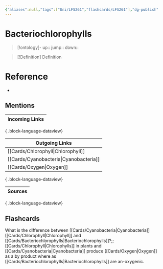 ```yaml
---
{"aliases":null,"tags":["Uni/LFS261","flashcards/LFS261"],"dg-publish":true,"permalink":"/cards/bacteriochlorophylls/","dgPassFrontmatter":true}
---
```


# Bacteriochlorophylls

> [!ontology]-
> up:: 
> jump:: 
> down:: 

> [!Definition] Definition

# Reference

- 

## Mentions

| Incoming Links |
| -------------- |

{ .block-language-dataview}

| Outgoing Links                            |
| ----------------------------------------- |
| [[Cards/Chlorophyll\|Chlorophyll]]     |
| [[Cards/Cyanobacteria\|Cyanobacteria]] |
| [[Cards/Oxygen\|Oxygen]]               |

{ .block-language-dataview}

| Sources |
| ------- |

{ .block-language-dataview}

## Flashcards

What is the difference between [[Cards/Cyanobacteria\|Cyanobacteria]] [[Cards/Chlorophyll\|Chlorophyll]] and [[Cards/Bacteriochlorophylls\|Bacteriochlorophylls]]?;;[[Cards/Chlorophyll\|Chlorophylls]] in plants and [[Cards/Cyanobacteria\|Cyanobacteria]] produce [[Cards/Oxygen\|Oxygen]] as a by product where as [[Cards/Bacteriochlorophylls\|Bacteriochlorophylls]] are an-oxygenic.
<!--SR:!2024-05-09,3,250-->
